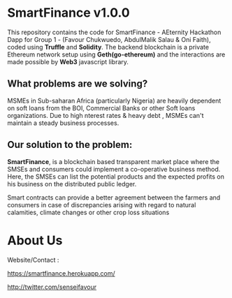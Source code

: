# SmartFinance v1.0.0

This repository contains the code for SmartFinance - AEternity Hackathon Dapp for Group 1 - (Favour Chukwuedo, AbdulMalik Salau & Oni Faith), coded using **Truffle** and **Solidity**. The backend blockchain is a private Ethereum network setup using **Geth(go-ethereum)** and the interactions are made possible by **Web3** javascript library.

## What problems are we solving?

MSMEs in Sub-saharan Africa (particularly Nigeria) are heavily dependent on soft loans from the BOI, Commercial Banks or other Soft loans organizations. Due to high nterest rates & heavy debt , MSMEs can't maintain a steady business processes.


## Our solution to the problem:

**SmartFinance**,  is a blockchain based transparent market place where the SMSEs and consumers could implement a co-operative business method. Here, the SMSEs can list the potential products and the expected profits on his business on the distributed public ledger.

Smart contracts can provide a better agreement between the farmers and consumers in case of discrepancies arising with regard to natural calamities, climate changes or other crop loss situations



# About Us


Website/Contact : 

https://smartfinance.herokuapp.com/

http://twitter.com/senseifavour


